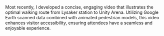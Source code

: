 
Most recently, I developed a concise, engaging video that illustrates the optimal walking route from Lysaker station to Unity Arena. Utilizing Google Earth scanned data combined with animated pedestrian models, this video enhances visitor accessibility, ensuring attendees have a seamless and enjoyable experience. 